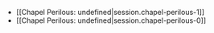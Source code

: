 
- [[Chapel Perilous: undefined|session.chapel-perilous-1]]
- [[Chapel Perilous: undefined|session.chapel-perilous-0]]
